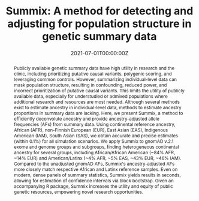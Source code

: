 ---
title: 'Summix: A method for detecting and adjusting for population structure in genetic summary data'

# Authors
# If you created a profile for a user (e.g. the default `admin` user), write the username (folder name) here
# and it will be replaced with their full name and linked to their profile.
authors:
  - admin
  - Gregory Matesi
  - Samuel Chen
  - Alexandria Ronco
  - Katie M. Marker
  - Jordan R. Hall
  - Ryan Scherenberg
  - Mobin Khajeh-Sharafabadi
  - Yinfei Wu
  - Christopher R. Gignoux
  - Megan Null
  - Audrey E. Hendricks

# Author notes (optional)
author_notes:
  - '1st Author'

date: '2021-07-01T00:00:00Z'
doi: '10.1016/j.ajhg.2021.05.016'

# Schedule page publish date (NOT publication's date).
publishDate: '2022-05-01T00:00:00Z'

# Publication type.
# Legend: 0 = Uncategorized; 1 = Conference paper; 2 = Journal article;
# 3 = Preprint / Working Paper; 4 = Report; 5 = Book; 6 = Book section;
# 7 = Thesis; 8 = Patent
publication_types: ['2']

# Publication name and optional abbreviated publication name.
publication: In *American Journal of Human Genetics*
publication_short: In *AJHG*

abstract: "Publicly available genetic summary data have high utility in research and the clinic, including prioritizing putative causal variants, polygenic scoring, and leveraging common controls. However, summarizing individual-level data can mask population structure, resulting in confounding, reduced power, and incorrect prioritization of putative causal variants. This limits the utility of publicly available data, especially for understudied or admixed populations where additional research and resources are most needed. Although several methods exist to estimate ancestry in individual-level data, methods to estimate ancestry proportions in summary data are lacking. 

Here, we present Summix, a method to efficiently deconvolute ancestry and provide ancestry-adjusted allele frequencies (AFs) from summary data. Using continental reference ancestry, African (AFR), non-Finnish European (EUR), East Asian (EAS), Indigenous American (IAM), South Asian (SAS), we obtain accurate and precise estimates (within 0.1%) for all simulation scenarios. We apply Summix to gnomAD v.2.1 exome and genome groups and subgroups, finding heterogeneous continental ancestry for several groups, including African/African American (~84% AFR, ~14% EUR) and American/Latinx (~4% AFR, ~5% EAS, ~43% EUR, ~46% IAM). Compared to the unadjusted gnomAD AFs, Summix's ancestry-adjusted AFs more closely match respective African and Latinx reference samples.

Even on modern, dense panels of summary statistics, Summix yields results in seconds, allowing for estimation of confidence intervals via block bootstrap. Given an accompanying R package, Summix increases the utility and equity of public genetic resources, empowering novel research opportunities."

# Summary. An optional shortened abstract.
summary: Summix is method to efficiently deconvolute ancestry and provide ancestry-adjusted allele frequencies from summary data.

tags: [genetics, ancestry, inference, summary statistics, population stratification]

# Display this page in the Featured widget?
featured: true

# Custom links (uncomment lines below)
# links:
# - name: Custom Link
#   url: http://example.org

url_pdf: ''
url_code: 'https://github.com/hendriau/Summix_manuscript'
url_dataset: ''
url_poster: ''
url_project: ''
url_slides: 'Summix_Slides.pdf'
url_source: 'https://pubmed.ncbi.nlm.nih.gov/34157305/'
url_video: ''

# Featured image
# To use, add an image named `featured.jpg/png` to your page's folder.
image:
  caption: 'Gradient Descent Ancestry Estimation'
  focal_point: ''
  preview_only: false

# Associated Projects (optional).
#   Associate this publication with one or more of your projects.
#   Simply enter your project's folder or file name without extension.
#   E.g. `internal-project` references `content/project/internal-project/index.md`.
#   Otherwise, set `projects: []`.
projects: []

# Slides (optional).
#   Associate this publication with Markdown slides.
#   Simply enter your slide deck's filename without extension.
#   E.g. `slides: "example"` references `content/slides/example/index.md`.
#   Otherwise, set `slides: ""`.
slides: ""
---